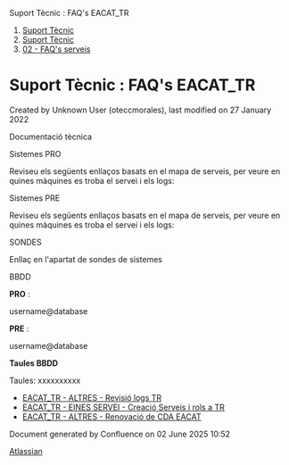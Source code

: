 Suport Tècnic : FAQ's EACAT\_TR  

1.  [Suport Tècnic](index.html)
2.  [Suport Tècnic](13893782.html)
3.  [02 - FAQ's serveis](26313393.html)

Suport Tècnic : FAQ's EACAT\_TR
===============================

Created by Unknown User (oteccmorales), last modified on 27 January 2022

Documentació tècnica

  

Sistemes PRO

Reviseu els següents enllaços basats en el mapa de serveis, per veure en quines màquines es troba el servei i els logs:

  

     

Sistemes PRE

Reviseu els següents enllaços basats en el mapa de serveis, per veure en quines màquines es troba el servei i els logs:

  

     

  

SONDES

Enllaç en l'apartat de sondes de sistemes

BBDD

**PRO** :

username@database

**PRE** :

username@database

  

  

**Taules BBDD**

Taules:
xxxxxxxxxx

*   [EACAT\_TR - ALTRES - Revisió logs TR](26313435.html)
*   [EACAT\_TR - EINES SERVEI - Creació Serveis i rols a TR](36340931.html)
*   [EACAT\_TR - ALTRES - Renovació de CDA EACAT](100008600.html)

Document generated by Confluence on 02 June 2025 10:52

[Atlassian](http://www.atlassian.com/)